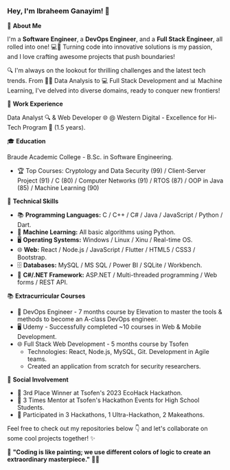 ### Hey, I'm Ibraheem Ganayim! 🌟


📖 **About Me**

I'm a **Software Engineer**, a **DevOps Engineer**, and a **Full Stack Engineer**, all rolled into one! 💻🚀 Turning code into innovative solutions is my passion, and I love crafting awesome projects that push boundaries!

🔍 I'm always on the lookout for thrilling challenges and the latest tech trends. From 🕵️‍♂️ Data Analysis to 💻 Full Stack Development and 📊 Machine Learning, I've delved into diverse domains, ready to conquer new frontiers!

💼 **Work Experience**


Data Analyst 🔍 & Web Developer 🌐 @ Western Digital - Excellence for Hi-Tech Program 🚀 (1.5 years).

🎓 **Education**


Braude Academic College - B.Sc. in Software Engineering.
- 🏆 Top Courses: Cryptology and Data Security (99) / Client-Server Project (91) / C (80) / Computer Networks (91) / RTOS (87) / OOP in Java (85) / Machine Learning (90)

💪 **Technical Skills**

- 📚 **Programming Languages:** C / C++ / C# / Java / JavaScript / Python / Dart.
- 🤖 **Machine Learning:** All basic algorithms using Python.
- 🖥️ **Operating Systems:** Windows / Linux / Xinu / Real-time OS.
- 🌐 **Web:** React / Node.js / JavaScript / Flutter / HTML5 / CSS3 / Bootstrap.
- 🗄️ **Databases:** MySQL / MS SQL / Power BI / SQLite / Workbench.
- 🔧 **C#/.NET Framework:** ASP.NET / Multi-threaded programming / Web forms / REST API.

📚 **Extracurricular Courses**

- 🚀 DevOps Engineer - 7 months course by Elevation to master the tools & methods to become an A-class DevOps engineer.
- 🖥️ Udemy - Successfully completed ~10 courses in Web & Mobile Development.
- 🌐 Full Stack Web Development - 5 months course by Tsofen
  - Technologies: React, Node.js, MySQL, Git. Development in Agile teams.
  - Created an application from scratch for security researchers.

🎉 **Social Involvement**

- 🥇 3rd Place Winner at Tsofen's 2023 EcoHack Hackathon.
- 🤝 3 Times Mentor at Tsofen's Hackathon Events for High School Students.
- 🚀 Participated in 3 Hackathons, 1 Ultra-Hackathon, 2 Makeathons.


Feel free to check out my repositories below 👇 and let's collaborate on some cool projects together! ✨

🚀 **"Coding is like painting; we use different colors of logic to create an extraordinary masterpiece."** 🎨🎉

